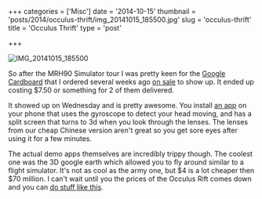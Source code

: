 +++
categories = ['Misc']
date = '2014-10-15'
thumbnail = 'posts/2014/occulus-thrift/img_20141015_185500.jpg'
slug = 'occulus-thrift'
title = 'Occulus Thrift'
type = 'post'

+++

![IMG_20141015_185500](img_20141015_185500.jpg)

So after the MRH90 Simulator tour I was pretty keen for the [Google Cardboard](https://cardboard.withgoogle.com/) that I ordered several weeks ago [on sale](http://www.tinydeal.com/diy-google-cardboard-vr-3d-glasses-for-iphone-samsung-cellphone-p-135220.html) to show up. It ended up costing $7.50 or something for 2 of them delivered.

It showed up on Wednesday and is pretty awesome. You install [an app](https://play.google.com/store/apps/details?id=com.google.samples.apps.cardboarddemo) on your phone that uses the gyroscope to detect your head moving, and has a split screen that turns to 3d when you look through the lenses. The lenses from our cheap Chinese version aren't great so you get sore eyes after using it for a few minutes.

The actual demo apps themselves are incredibly trippy though. The coolest one was the 3D google earth which allowed you to fly around similar to a flight simulator. It's not as cool as the army one, but $4 is a lot cheaper then $70 million. I can't wait until you the prices of the Occulus Rift comes down and you can [do stuff like this](https://www.youtube.com/watch?v=-RehCTRrWM0).